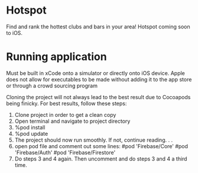 # Hotspot
Find and rank the hottest clubs and bars in your area! Hotspot coming soon to iOS.

# Running application
Must be built in xCode onto a simulator or directly onto iOS device. Apple does not allow for executables to be made without adding it to the app store or through a crowd sourcing program

Cloning the project will not always lead to the best result due to Cocoapods being finicky. For best results, follow these steps:
1. Clone project in order to get a clean copy
2. Open terminal and navigate to project directory
3. %pod install
4. %pod update
5. The project should now run smoothly. If not, continue reading. . .
6. open pod file and comment out some lines:
    #pod 'Firebase/Core'
    #pod 'Firebase/Auth'
    #pod 'Firebase/Firestore'
7. Do steps 3 and 4 again. Then uncomment and do steps 3 and 4 a third time.
